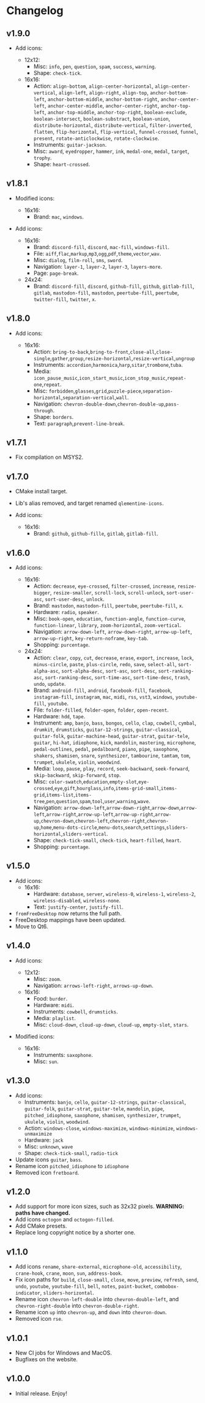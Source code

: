 # Changelog

## v1.9.0

- Add icons:

  - 12x12:
    - Misc: `info`, `pen`, `question`, `spam`, `success`, `warning`.
    - Shape: `check-tick`.
  - 16x16:
    - Action: `align-bottom`, `align-center-horizontal`, `align-center-vertical`, `align-left`, `align-right`, `align-top`, `anchor-bottom-left`, `anchor-bottom-middle`, `anchor-bottom-right`, `anchor-center-left`, `anchor-center-middle`, `anchor-center-right`, `anchor-top-left`, `anchor-top-middle`, `anchor-top-right`, `boolean-exclude`, `boolean-intersect`, `boolean-substract`, `boolean-union`, `distribute-horizontal`, `distribute-vertical`, `filter-inverted`, `flatten`, `flip-horizontal`, `flip-vertical`, `funnel-crossed`, `funnel`, `present`, `rotate-anticlockwise`, `rotate-clockwise`.
    - Instruments: `guitar-jackson`.
    - Misc: `award`, `eyedropper`, `hammer`, `ink`, `medal-one`, `medal`, `target`, `trophy`.
    - Shape: `heart-crossed`.

## v1.8.1

- Modified icons:

  - 16x16:
    - Brand: `mac`, `windows`.

- Add icons:

  - 16x16:
    - Brand: `discord-fill`, `discord`, `mac-fill`, `windows-fill`.
    - File: `aiff`,`flac`,`markup`,`mp3`,`ogg`,`pdf`,`theme`,`vector`,`wav`.
    - Misc: `dialog`, `film-roll`, `sms`, `sword`.
    - Navigation: `layer-1`, `layer-2`, `layer-3`, `layers-more`.
    - Page: `page-break`.
  - 24x24:
    - Brand: `discord-fill`, `discord`, `github-fill`, `github`, `gitlab-fill`, `gitlab`, `mastodon-fill`, `mastodon`, `peertube-fill`, `peertube`, `twitter-fill`, `twitter`, `x`.

## v1.8.0

- Add icons:

  - 16x16:
    - Action: `bring-to-back`,`bring-to-front`,`close-all`,`close-single`,`gather`,`group`,`resize-horizontal`,`resize-vertical`,`ungroup`
    - Instruments: `accordion`,`harmonica`,`harp`,`sitar`,`trombone`,`tuba`.
    - Media: `icon_pause_music`,`icon_start_music`,`icon_stop_music`,`repeat-one`,`repeat`.
    - Misc: `forbidden`,`glasses`,`grid`,`puzzle-piece`,`separation-horizontal`,`separation-vertical`,`wall`.
    - Navigation: `chevron-double-down`,`chevron-double-up`,`pass-through`.
    - Shape: `borders`.
    - Text: `paragraph`,`prevent-line-break`.

## v1.7.1

- Fix compilation on MSYS2.

## v1.7.0

- CMake install target.
- Lib's alias removed, and target renamed `qlementine-icons`.
- Add icons:

  - 16x16:
    - Brand: `github`, `github-fille`, `gitlab`, `gitlab-fill`.

## v1.6.0

- Add icons:

  - 16x16:
    - Action: `decrease`, `eye-crossed`, `filter-crossed`, `increase`, `resize-bigger`, `resize-smaller`, `scroll-lock`, `scroll-unlock`, `sort-user-asc`, `sort-user-desc`, `unlock`.
    - Brand: `mastodon`, `mastodon-fill`, `peertube`, `peertube-fill`, `x`.
    - Hardware: `radio`, `speaker`.
    - Misc: `book-open`, `education`, `function-angle`, `function-curve`, `function-linear`, `library`, `zoom-horizontal`, `zoom-vertical`.
    - Navigation: `arrow-down-left`, `arrow-down-right`, `arrow-up-left`, `arrow-up-right`, `key-return-noframe`, `key-tab`.
    - Shopping: `purcentage`.
  - 24x24:
    - Action: `clear`, `copy`, `cut`, `decrease`, `erase`, `export`, `increase`, `lock`, `minus-circle`, `paste`, `plus-circle`, `redo`, `save`, `select-all`, `sort-alpha-asc`, `sort-alpha-desc`, `sort-asc`, `sort-desc`, `sort-ranking-asc`, `sort-ranking-desc`, `sort-time-asc`, `sort-time-desc`, `trash`, `undo`, `update`.
    - Brand: `android-fill`, `android`, `facebook-fill`, `facebook`, `instagram-fill`, `instagram`, `mac`, `midi`, `rss`, `vst3`, `windows`, `youtube-fill`, `youtube`.
    - File: `folder-filled`, `folder-open`, `folder`, `open-recent`.
    - Hardware: `hdd`, `tape`.
    - Instrument: `amp`, `banjo`, `bass`, `bongos`, `cello`, `clap`, `cowbell`, `cymbal`, `drumkit`, `drumsticks`, `guitar-12-strings`, `guitar-classical`, `guitar-folk`, `guitar-machine-head`, `guitar-strat`, `guitar-tele`, `guitar`, `hi-hat`, `idiophone`, `kick`, `mandolin`, `mastering`, `microphone`, `pedal-outlines`, `pedal`, `pedalboard`, `piano`, `pipe`, `saxophone`, `shakers`, `shamisen`, `snare`, `synthesizer`, `tambourine`, `tamtam`, `tom`, `trumpet`, `ukulele`, `violin`, `woodwind`.
    - Media: `loop`, `pause`, `play`, `record`, `seek-backward`, `seek-forward`, `skip-backward`, `skip-forward`, `stop`.
    - Misc: `color-swatch`,`education`,`empty-slot`,`eye-crossed`,`eye`,`gift`,`hourglass`,`info`,`items-grid-small`,`items-grid`,`items-list`,`items-tree`,`pen`,`question`,`spam`,`tool`,`user`,`warning`,`wave`.
    - Navigation: `arrow-down-left`,`arrow-down-right`,`arrow-down`,`arrow-left`,`arrow-right`,`arrow-up-left`,`arrow-up-right`,`arrow-up`,`chevron-down`,`chevron-left`,`chevron-right`,`chevron-up`,`home`,`menu-dots-circle`,`menu-dots`,`search`,`settings`,`sliders-horizontal`,`sliders-vertical`.
    - Shape: `check-tick-small`, `check-tick`, `heart-filled`, `heart`.
    - Shopping: `purcentage`.

## v1.5.0

- Add icons:
  - 16x16:
    - Hardware: `database`, `server`, `wireless-0`, `wireless-1`, `wireless-2`, `wireless-disabled`, `wireless-none`.
    - Text: `justify-center`, `justify-fill`.
- `fromFreeDesktop` now returns the full path.
- FreeDesktop mappings have been updated.
- Move to Qt6.

## v1.4.0

- Add icons:

  - 12x12:
    - Misc: `zoom`.
    - Navigation: `arrows-left-right`, `arrows-up-down`.
  - 16x16:
    - Food: `burder`.
    - Hardware: `midi`.
    - Instruments: `cowbell`, `drumsticks`.
    - Media: `playlist`.
    - Misc: `cloud-down`, `cloud-up-down`, `cloud-up`, `empty-slot`, `stars`.

- Modified icons:
  - 16x16:
    - Instruments: `saxophone`.
    - Misc: `sun`.

## v1.3.0

- Add icons:
  - Instruments: `banjo`, `cello`, `guitar-12-strings`, `guitar-classical`, `guitar-folk`, `guitar-strat`, `guitar-tele`, `mandolin`, `pipe`, `pitched_idiophone`, `saxophone`, `shamisen`, `synthesizer`, `trumpet`, `ukulele`, `violin`, `woodwind`.
  - Action: `windows-close`, `windows-maximize`, `windows-minimize`, `windows-unmaximize`
  - Hardware: `jack`
  - Misc: `unknown`, `wave`
  - Shape: `check-tick-small`, `radio-tick`
- Update icons `guitar`, `bass`.
- Rename icon `pitched_idiophone` to `idiophone`
- Removed icon `fretboard`.

## v1.2.0

- Add support for more icon sizes, such as 32x32 pixels. **WARNING: paths have changed.**
- Add icons `octogon` and `octogon-filled`.
- Add CMake presets.
- Replace long copyright notice by a shorter one.

## v1.1.0

- Add icons `rename`, `share-external`, `microphone-old`, `accessibility`, `crane-hook`, `crane`, `moon`, `sun`, `address-book`.
- Fix icon paths for `build`, `close-small`, `close`, `move`, `preview`, `refresh`, `send`, `undo`, `youtube`, `youtube-fill`, `bell`, `notes`, `paint-bucket`, `combobox-indicator`, `sliders-horizontal`.
- Rename icon `chevron-left-double` into `chevron-double-left`, and `chevron-right-double` into `chevron-double-right`.
- Rename icon `up` into `chevron-up`, and `down` into `chevron-down`.
- Removed icon `rse`.

## v1.0.1

- New CI jobs for Windows and MacOS.
- Bugfixes on the website.

## v1.0.0

- Initial release. Enjoy!
